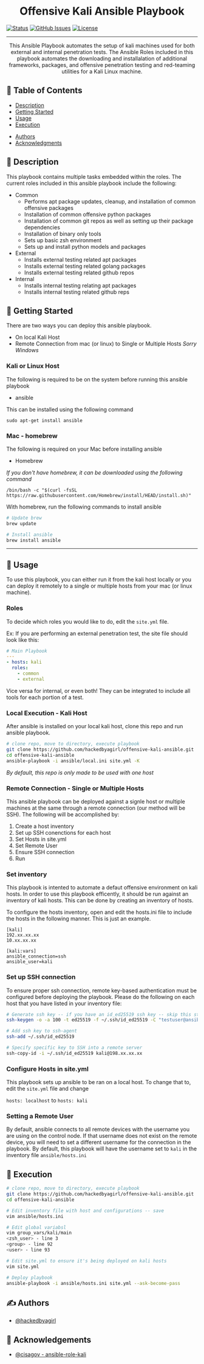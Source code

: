 <h1 align="center">Offensive Kali Ansible Playbook</h1>

[![Status](https://img.shields.io/badge/Status-active-brightgreen)]() 
[![GitHub Issues](https://img.shields.io/badge/Issues-0-yellow)]()
[![License](https://img.shields.io/badge/License-gpl--3.0%20-blue)](/LICENSE)

---

<p align="center"> This Ansible Playbook automates the setup of kali machines used for both external and internal penetration tests. The Ansible Roles included in this playbook automates the downloading and installalation of additional frameworks, packages, and offensive penetration testing and red-teaming utilities for a Kali Linux machine.
  <br>
</p>  

## 📝 Table of Contents
+ [Description](#description)
+ [Getting Started](#getting_started)
+ [Usage](#usage)
+ [Execution](#execution)
- [Authors](#authors)
- [Acknowledgments](#acknowledgement)

## 🧐 Description <a name = "description"></a>
This playbook contains multiple tasks embedded within the roles. The current roles included in this ansible playbook include the following:

- Common
  - Performs apt package updates, cleanup, and installation of common offensive packages
  - Installation of common offensive python packages
  - Installation of common git repos as well as setting up their package dependencies
  - Installation of binary only tools
  - Sets up basic zsh environment
  - Sets up and install python models and packages
- External
  - Installs external testing related apt packages
  - Installs external testing related golang packages
  - Installs external testing related github repos
- Internal
  - Installs internal testing relating apt packages
  - Installs internal testing related github reps

## 🏁 Getting Started <a name = "getting_started"></a>
There are two ways you can deploy this ansible playbook. 
- On local Kali Host
- Remote Connection from mac (or linux) to Single or Multiple Hosts *Sorry Windows*

### Kali or Linux Host
The following is required to be on the system before running this ansible playbook
- ansible

This can be installed using the following command

`sudo apt-get install ansible`

### Mac - homebrew
The following is required on your Mac before installing ansible
- Homebrew

*If you don't have homebrew, it can be downloaded using the following command*

`/bin/bash -c "$(curl -fsSL https://raw.githubusercontent.com/Homebrew/install/HEAD/install.sh)"`

With homebrew, run the following commands to install ansible

```bash
# Update brew
brew update

# Install ansible 
brew install ansible
```
---
## 🎈 Usage <a name="usage"></a>
To use this playbook, you can either run it from the kali host locally or you can deploy it remotely to a single or multiple hosts from your mac (or linux machine).

### Roles
To decide which roles you would like to do, edit the `site.yml` file.

Ex: If you are performing an external penetration test, the site file should look like this:

```yaml
# Main Playbook
---
- hosts: kali
  roles:
    - common 
    - external
```
Vice versa for internal, or even both! They can be integrated to include all tools for each portion of a test. 

### Local Execution - Kali Host
 After ansible is installed on your local kali host, clone this repo and run ansible playbook.

```bash
# clone repo, move to directory, execute playbook 
git clone https://github.com/hackedbyagirl/offensive-kali-ansible.git
cd offensive-kali-ansible
ansible-playbook -i ansible/local.ini site.yml -K
```
*By default, this repo is only made to be used with one host*

### Remote Connection - Single or Multiple Hosts
This ansible playbook can be deployed against a signle host or multiple machines at the same through a remote connection (our method will be SSH). The following will be accomplished by:
1. Create a host inventory
2. Set up SSH conenctions for each host
3. Set Hosts in site.yml
4. Set Remote User
5. Ensure SSH connection
6. Run

### Set inventory
This playbook is intented to automate a defaut offensive environment on kali hosts. In order to use this playbook efficently, it should be run against an inventory of kali hosts. This can be done by creating an inventory of hosts.


To configure the hosts inventory, open and edit the hosts.ini file to include the hosts in the following manner. This is just an example. 

```
[kali]
192.xx.xx.xx
10.xx.xx.xx

[kali:vars]
ansible_connection=ssh 
ansible_user=kali

```
### Set up SSH connection
To ensure proper ssh connection, remote key-based authentication must be configured before deploying the playbook. Please do the following on each host that you have listed in your inventory file:

```bash
# Generate ssh key -- if you have an id_ed25519 ssh key -- skip this step
ssh-keygen -o -a 100 -t ed25519 -f ~/.ssh/id_ed25519 -C "testuser@ansible-hosts"

# Add ssh key to ssh-agent
ssh-add ~/.ssh/id_ed25519

# Specify specific key to SSH into a remote server
ssh-copy-id -i ~/.ssh/id_ed25519 kali@198.xx.xx.xx
```

### Configure Hosts in site.yml
This playbook sets up ansible to be ran on a local host. To change that to, edit the `site.yml` file and change 

`hosts: localhost` to `hosts: kali`


### Setting a Remote User
By default, ansible connects to all remote devices with the username you are using on the control node. If that username does not exist on the remote device, you will need to set a different username for the connection in the playbook. By default, this playbook will have the username set to `kali` in the inventory file `ansible/hosts.ini`


## 🚀 Execution <a name = "execution"></a>
```bash
# clone repo, move to directory, execute playbook 
git clone https://github.com/hackedbyagirl/offensive-kali-ansible.git
cd offensive-kali-ansible

# Edit inventory file with host and configurations -- save 
vim ansible/hosts.ini

# Edit global variabsl 
vim group_vars/kali/main
<zsh_user> - line 3
<group> - line 92
<user> - line 93

# Edit site.yml to ensure it's being deployed on kali hosts
vim site.yml

# Deploy playbook
ansible-playbook -i ansible/hosts.ini site.yml --ask-become-pass
```
## ✍️ Authors <a name = "authors"></a>

- [@hackedbyagirl](https://github.com/kylelobo) 

## 🎉 Acknowledgements <a name = "acknowledgement"></a>
- [@cisagov - ansible-role-kali](https://github.com/cisagov/ansible-role-kali)
